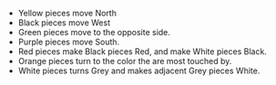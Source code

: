 - Yellow pieces move North
- Black pieces move West
- Green pieces move to the opposite side.
- Purple pieces move South.
- Red pieces make Black pieces Red, and make White pieces Black.
- Orange pieces turn to the color the are most touched by.
- White pieces turns Grey and makes adjacent Grey pieces White.